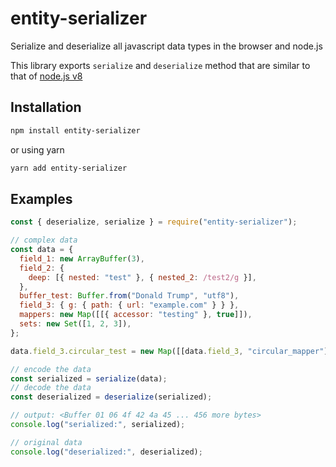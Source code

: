 # entity-serializer

Serialize and deserialize all javascript data types in the browser and node.js

This library exports `serialize` and `deserialize` method that are similar to that of [node.js v8](https://github.com/nodejs/node/blob/v22.x/lib/v8.js)

## Installation

```sh
npm install entity-serializer
```

or using yarn

```sh
yarn add entity-serializer
```

## Examples

```js
const { deserialize, serialize } = require("entity-serializer");

// complex data
const data = {
  field_1: new ArrayBuffer(3),
  field_2: {
    deep: [{ nested: "test" }, { nested_2: /test2/g }],
  },
  buffer_test: Buffer.from("Donald Trump", "utf8"),
  field_3: { g: { path: { url: "example.com" } } },
  mappers: new Map([[{ accessor: "testing" }, true]]),
  sets: new Set([1, 2, 3]),
};

data.field_3.circular_test = new Map([[data.field_3, "circular_mapper"]]);

// encode the data
const serialized = serialize(data);
// decode the data
const deserialized = deserialize(serialized);

// output: <Buffer 01 06 4f 42 4a 45 ... 456 more bytes>
console.log("serialized:", serialized);

// original data
console.log("deserialized:", deserialized);
```
